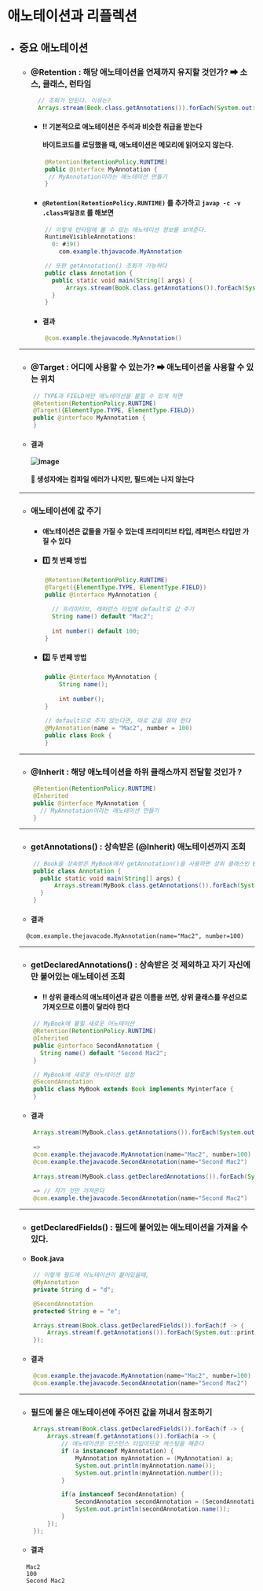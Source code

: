 # 애노테이션과 리플렉션
  - ## 중요 애노테이션
    - ### @Retention : 해당 애노테이션을 언제까지 유지할 것인가? ➡ 소스, 클래스, 런타임
      ```java 
        // 조회가 안된다. 이유는?
        Arrays.stream(Book.class.getAnnotations()).forEach(System.out::println);
      ```
      - #### ‼ 기본적으로 애노테이션은 주석과 비슷한 취급을 받는다 <br><br> 바이트코드를 로딩했을 때, 애노테이션은 메모리에 읽어오지 않는다.
      ``` java
          @Retention(RetentionPolicy.RUNTIME)
          public @interface MyAnnotation {
           // MyAnnotation이라는 애노테이션 만들기
          }
      ```
      - #### `@Retention(RetentionPolicy.RUNTIME)` 를 추가하고 `javap -c -v .class파일경로` 를 해보면
      ``` java
          // 이렇게 런타임에 볼 수 있는 애노테이션 정보를 보여준다.
          RuntimeVisibleAnnotations:
            0: #39()
              com.example.thjavacode.MyAnnotation
      ```
      ``` java
          // 또한 getAnnotation() 조회가 가능하다
          public class Annotation {
            public static void main(String[] args) {
                Arrays.stream(Book.class.getAnnotations()).forEach(System.out::println);
            }
          }
      ```
      - #### 결과
      ``` java
          @com.example.thejavacode.MyAnnotation()
      ```
    ---------
    - ### @Target : 어디에 사용할 수 있는가? ➡ 애노테이션을 사용할 수 있는 위치
    ``` java
        // TYPE과 FIELD에만 애노테이션을 붙힐 수 있게 하면
        @Retention(RetentionPolicy.RUNTIME)
        @Target({ElementType.TYPE, ElementType.FIELD})
        public @interface MyAnnotation {
        }
    ```
    - #### 결과 <br><br> ![image](https://user-images.githubusercontent.com/35948339/135488215-9b7cce70-d4cc-40f0-b405-e965234c723b.png) <br><br> 📍 생성자에는 컴파일 에러가 나지만, 필드에는 나지 않는다
    ----------
    - ### 애노테이션에 값 주기
      - #### 애노테이션은 값들을 가질 수 있는데 프리미티브 타입, 레퍼런스 타입만 가질 수 있다
      - #### 1️⃣ 첫 번째 방법
      ``` java
          @Retention(RetentionPolicy.RUNTIME)
          @Target({ElementType.TYPE, ElementType.FIELD})
          public @interface MyAnnotation {
          
            // 프리미티브, 레퍼런스 타입에 default로 값 주기
            String name() default "Mac2";
          
            int number() default 100;
          }
      ```
      - #### 2️⃣ 두 번째 방법
      ``` java
          public @interface MyAnnotation {
              String name();
          
              int number();
          }
        
          // default으로 주지 않는다면, 따로 값을 줘야 한다
          @MyAnnotation(name = "Mac2", number = 100)
          public class Book {
          }
      ```
    ----------
    - ### @Inherit : 해당 애노테이션을 하위 클래스까지 전달할 것인가 ?
    ``` java
        @Retention(RetentionPolicy.RUNTIME)
        @Inherited
        public @interface MyAnnotation {
          // MyAnnotation이라는 애노테이션 만들기
        }
    ```
    -----------
    - ### getAnnotations() : 상속받은 (@Inherit) 애노테이션까지 조회
    ``` java
        // Book을 상속받은 MyBook에서 getAnnotation()을 사용하면 상위 클래스인 Book의 Annotation을 가져온다
        public class Annotation {
          public static void main(String[] args) {
              Arrays.stream(MyBook.class.getAnnotations()).forEach(System.out::println);
          }
        }
    ```
    - #### 결과
    ```
      @com.example.thejavacode.MyAnnotation(name="Mac2", number=100)
    ```
    ----------
    - ### getDeclaredAnnotations() : 상속받은 것 제외하고 자기 자신에만 붙어있는 애노테이션 조회
      - #### ‼ 상위 클래스의 애노테이션과 같은 이름을 쓰면, 상위 클래스를 우선으로 가져오므로 이름이 달라야 한다
    ``` java
        // MyBook에 붙힐 새로운 어노테이션
        @Retention(RetentionPolicy.RUNTIME)
        @Inherited
        public @interface SecondAnnotation {
          String name() default "Second Mac2";
        }

        // MyBook에 새로운 어노테이션 설정
        @SecondAnnotation
        public class MyBook extends Book implements Myinterface {
        }
    ```
    - #### 결과
    ``` java
        Arrays.stream(MyBook.class.getAnnotations()).forEach(System.out::println);
      
        =>
        @com.example.thejavacode.MyAnnotation(name="Mac2", number=100)
        @com.example.thejavacode.SecondAnnotation(name="Second Mac2")
      
        Arrays.stream(MyBook.class.getDeclaredAnnotations()).forEach(System.out::println);
      
        => // 자기 것만 가져온다
        @com.example.thejavacode.SecondAnnotation(name="Second Mac2")
    ```
    ------------
    - ### getDeclaredFields() : 필드에 붙어있는 애노테이션을 가져올 수 있다.
    - #### Book.java
    ``` java
        // 이렇게 필드에 어노테이션이 붙어있을때,
        @MyAnnotation
        private String d = "d";

        @SecondAnnotation
        protected String e = "e";
    ```
    ``` java
        Arrays.stream(Book.class.getDeclaredFields()).forEach(f -> {
            Arrays.stream(f.getAnnotations()).forEach(System.out::println);
        });
    ```
    - #### 결과
    ``` java
        @com.example.thejavacode.MyAnnotation(name="Mac2", number=100)
        @com.example.thejavacode.SecondAnnotation(name="Second Mac2")
    ```
    ---------
    - ### 필드에 붙은 애노테이션에 주어진 값을 꺼내서 참조하기
    ``` java
        Arrays.stream(Book.class.getDeclaredFields()).forEach(f -> {
            Arrays.stream(f.getAnnotations()).forEach(a -> {
                // 애노테이션은 인스턴스 타입이므로 캐스팅을 해준다
                if (a instanceof MyAnnotation) {
                    MyAnnotation myAnnotation = (MyAnnotation) a;
                    System.out.println(myAnnotation.name());
                    System.out.println(myAnnotation.number());
                }

                if(a instanceof SecondAnnotation) {
                    SecondAnnotation secondAnnotation = (SecondAnnotation) a;
                    System.out.println(secondAnnotation.name());
                }
            });
        });
    ```
    - #### 결과
    ```
      Mac2
      100
      Second Mac2
    ```
  
